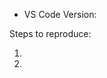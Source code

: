 <!-- Please see the debugging tips in the README.md before filing an issue. Especially the tip about using the `.scripts` command. -->

- VS Code Version:

Steps to reproduce:

1.
2.